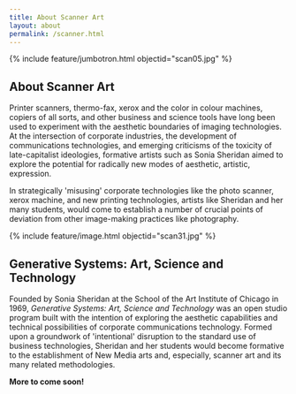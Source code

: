 ```yaml
---
title: About Scanner Art
layout: about
permalink: /scanner.html
---
```

{% include feature/jumbotron.html objectid="scan05.jpg" %} 

## About Scanner Art ## 
Printer scanners, thermo-fax, xerox and the color in colour machines, copiers of all sorts, and other business and science tools have long been used to experiment with the aesthetic boundaries of imaging technologies.
At the intersection of corporate industries, the development of communications technologies, and emerging criticisms of the toxicity of late-capitalist ideologies, formative artists such as Sonia Sheridan aimed to explore the potential for radically new modes of aesthetic, artistic, expression.

In strategically 'misusing' corporate technologies like the photo scanner, xerox machine, and new printing technologies, artists like Sheridan and her many students, would come to establish a number of crucial points of deviation from other image-making practices like photography.

{% include feature/image.html objectid="scan31.jpg" %}

## Generative Systems: Art, Science and Technology ##

Founded by Sonia Sheridan at the School of the Art Institute of Chicago in 1969, *Generative Systems: Art, Science and Technology* was an open studio program built with the intention of exploring the aesthetic capabilities and technical possibilities of corporate communications technology.
Formed upon a groundwork of 'intentional' disruption to the standard use of business technologies, Sheridan and her students would become formative to the establishment of New Media arts and, especially, scanner art and its many related methodologies.


**More to come soon!**
